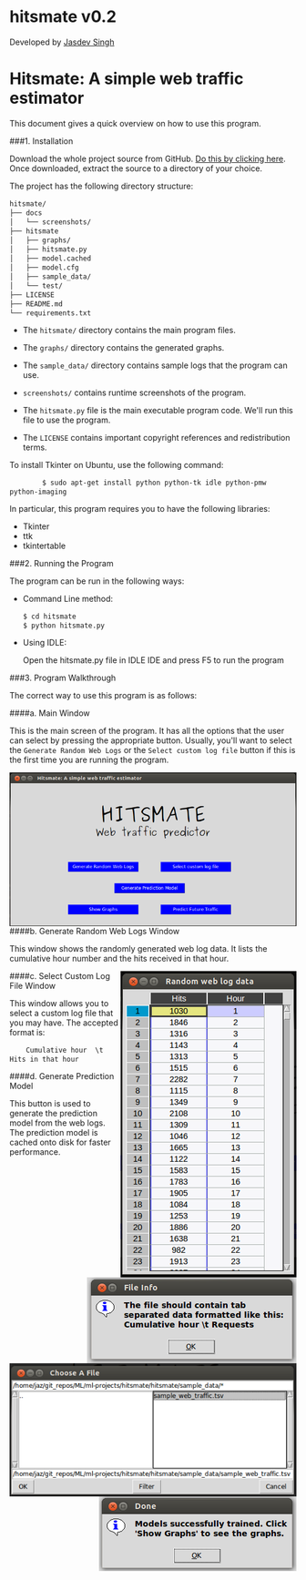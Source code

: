 hitsmate v0.2
========

Developed by [Jasdev Singh](http://singh.am)

Hitsmate: A simple web traffic estimator
======================

This document gives a quick overview on how to use this program.

###1. Installation

Download the whole project source from GitHub. [Do this by clicking here](https://github.com/jazdev/hitsmate/archive/master.zip). Once downloaded, extract the source to a directory of your choice. 

The project has the following directory structure:

```
hitsmate/
├── docs
│   └── screenshots/
├── hitsmate
│   ├── graphs/
│   ├── hitsmate.py
│   ├── model.cached
│   ├── model.cfg
│   ├── sample_data/
│   └── test/
├── LICENSE
├── README.md
└── requirements.txt
```

* The ```hitsmate/``` directory contains the main program files.

* The ```graphs/``` directory contains the generated graphs.

* The ```sample_data/``` directory contains sample logs that the program can use.

* ```screenshots/``` contains runtime screenshots of the program.

* The ```hitsmate.py``` file is the main executable program code. We'll run this file to use the program.

* The ```LICENSE``` contains important copyright references and redistribution terms.

To install Tkinter on Ubuntu, use the following command:
```
		$ sudo apt-get install python python-tk idle python-pmw python-imaging
```		

In particular, this program requires you to have the following libraries:
* Tkinter
* ttk
* tkintertable

###2. Running the Program

The program can be run in the following ways:

* Command Line method:
	
	```
	$ cd hitsmate
	$ python hitsmate.py
	```

* Using IDLE:

	Open the hitsmate.py file in IDLE IDE and press F5 to run the program


###3. Program Walkthrough

The correct way to use this program is as follows:

####a. Main Window

This is the main screen of the program. It has all the options that the user can select by pressing the appropriate button. Usually, you'll want to select the ```Generate Random Web Logs``` or the ```Select custom log file``` button if this is the first time you are running the program.

<img style="float: right" src="https://github.com/jazdev/hitsmate/blob/master/docs/screenshots/1.png" alt="Hitsmate: Main window" />

####b. Generate Random Web Logs Window

This window shows the randomly generated web log data. It lists the cumulative hour number and the hits received in that hour.

<img style="float: right" src="https://github.com/jazdev/hitsmate/blob/master/docs/screenshots/2.png" alt="Hitsmate: Generate Random Web Logs Window" />

####c. Select Custom Log File Window

This window allows you to select a custom log file that you may have. The accepted format is:
```
	Cumulative hour  \t  Hits in that hour
```	

<img style="float: right" src="https://github.com/jazdev/hitsmate/blob/master/docs/screenshots/3.png" alt="Hitsmate: Select Custom Log File Dialog" />

<img style="float: right" src="https://github.com/jazdev/hitsmate/blob/master/docs/screenshots/4.png" alt="Hitsmate: Select Custom Log File Window" />

####d. Generate Prediction Model

This button is used to generate the prediction model from the web logs. The prediction model is cached onto disk for faster performance.

<img style="float: right" src="https://github.com/jazdev/hitsmate/blob/master/docs/screenshots/5.png" alt="Hitsmate: Generate Prediction Model Dialog" />
